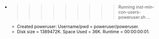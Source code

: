 * >>>>>>>>> Running inst-min-con-users-poweruser.sh ...
  * Created poweruser: Username/pwd = poweruser/poweruser.
  * Disk size = 1389472K. Space Used = 36K. Runtime = 00:00:00:01.
